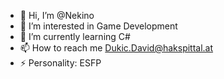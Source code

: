 - 👋 Hi, I’m @Nekino
- 👀 I’m interested in Game Development
- 🌱 I’m currently learning C#
- 📫 How to reach me Dukic.David@hakspittal.at
- ⚡ Personality: ESFP


